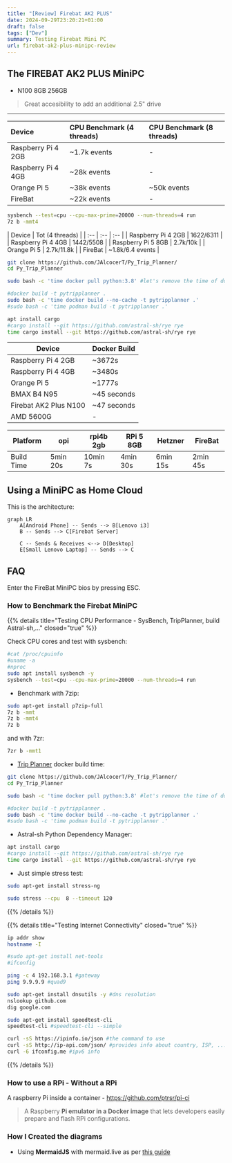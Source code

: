 ```yaml
---
title: "[Review] Firebat AK2 PLUS"
date: 2024-09-29T23:20:21+01:00
draft: false
tags: ["Dev"]
summary: Testing Firebat Mini PC
url: firebat-ak2-plus-minipc-review
---
```




## The FIREBAT AK2 PLUS MiniPC

* N100 8GB 256GB

> Great accesibility to add an additional 2.5" drive
---

| Device | CPU Benchmark (4 threads) | CPU Benchmark (8 threads) |
| :-- | :-- | :-- |
| Raspberry Pi 4 2GB | ~1.7k events | - |
| Raspberry Pi 4 4GB | ~28k events | - |
| Orange Pi 5 | ~38k events | ~50k events |
| FireBat | ~22k events | - |

```sh
sysbench --test=cpu --cpu-max-prime=20000 --num-threads=4 run
7z b -mmt4
```

| Device | Tot (4 threads) |
| :-- | :-- | :-- |
| Raspberry Pi 4 2GB | 1622/6311 | 
| Raspberry Pi 4 4GB | 1442/5508 | 
| Raspberry Pi 5 8GB | 2.7k/10k | 
| Orange Pi 5 |  2.7k/11.8k | 
| FireBat | ~1.8k/6.4 events |




```sh
git clone https://github.com/JAlcocerT/Py_Trip_Planner/
cd Py_Trip_Planner

sudo bash -c 'time docker pull python:3.8' #let's remove the time of downloading the Python base image from the equation, it was ~1 min!

#docker build -t pytripplanner .
sudo bash -c 'time docker build --no-cache -t pytripplanner .'
#sudo bash -c 'time podman build -t pytripplanner .'
```

```sh
apt install cargo
#cargo install --git https://github.com/astral-sh/rye rye
time cargo install --git https://github.com/astral-sh/rye rye
```


| Device              | Docker Build  |
|---------------------|---------------|
| Raspberry Pi 4 2GB  | ~3672s         |
| Raspberry Pi 4 4GB  | ~3480s         |
| Orange Pi 5         | ~1777s         |
| BMAX B4 N95         | ~45 seconds    |
| Firebat AK2 Plus N100| ~47 seconds    |
| AMD 5600G           | -             |

| Platform | opi    | rpi4b 2gb | RPi 5 8GB | Hetzner  | FireBat |
|----------|--------|-----------|-----------|----------|----------|
| Build Time | 5min 20s | 10min 7s  | 4min 30s  | 6min 15s | 2min 45s|


## Using a MiniPC as Home Cloud


This is the architecture:

```mermaid
graph LR
    A[Android Phone] -- Sends --> B[Lenovo i3]
    B -- Sends --> C[Firebat Server]
    
    C -- Sends & Receives <--> D[Desktop]
    E[Small Lenovo Laptop] -- Sends --> C
```

## FAQ

Enter the FireBat MiniPC bios by pressing ESC.

### How to Benchmark the Firebat MiniPC


{{% details title="Testing CPU Performance - SysBench, TripPlanner, build Astral-sh,..." closed="true" %}}

Check CPU cores and test with sysbench:

```sh
#cat /proc/cpuinfo
#uname -a
#nproc
sudo apt install sysbench -y
sysbench --test=cpu --cpu-max-prime=20000 --num-threads=4 run
```

* Benchmark with 7zip:

```sh
sudo apt-get install p7zip-full
7z b -mmt
7z b -mmt4
7z b
```

and with 7zr:

```sh
7zr b -mmt1
```

* [Trip Planner](https://github.com/JAlcocerT/Py_Trip_Planner/) docker build time:

```sh
git clone https://github.com/JAlcocerT/Py_Trip_Planner/
cd Py_Trip_Planner

sudo bash -c 'time docker pull python:3.8' #let's remove the time of downloading the Python base image from the equation, it was ~1 min!

#docker build -t pytripplanner .
sudo bash -c 'time docker build --no-cache -t pytripplanner .'
#sudo bash -c 'time podman build -t pytripplanner .'
```

* Astral-sh Python Dependency Manager:

```sh
apt install cargo
#cargo install --git https://github.com/astral-sh/rye rye
time cargo install --git https://github.com/astral-sh/rye rye
```

* Just simple stress test:

```sh
sudo apt-get install stress-ng

sudo stress --cpu  8 --timeout 120
```


{{% /details %}}


{{% details title="Testing Internet Connectivity" closed="true" %}}

```sh
ip addr show
hostname -I

#sudo apt-get install net-tools
#ifconfig

ping -c 4 192.168.3.1 #gateway
ping 9.9.9.9 #quad9
```

```sh
sudo apt-get install dnsutils -y #dns resolution
nslookup github.com 
dig google.com
```

```sh
sudo apt-get install speedtest-cli
speedtest-cli #speedtest-cli --simple
```


```sh
curl -sS https://ipinfo.io/json #the command to use
curl -sS http://ip-api.com/json/ #provides info about country, ISP, ...
curl -6 ifconfig.me #ipv6 info 
```

{{% /details %}}



### How to use a RPi - Without a RPi

A raspberry Pi inside a container - https://github.com/ptrsr/pi-ci

> A Raspberry **Pi emulator in a Docker image** that lets developers easily prepare and flash RPi configurations.


### How I Created the diagrams

* Using **MermaidJS** with mermaid.live as per [this guide](https://fossengineer.com/free-diagram-tools/#mermaidjs)